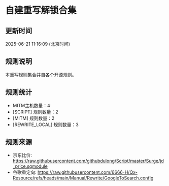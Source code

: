# 自建重写解锁合集

## 更新时间
2025-06-21 11:16:09 (北京时间)

## 规则说明
本重写规则集合并自各个开源规则。

## 规则统计
- MITM主机数量：4
- [SCRIPT] 规则数量：2
- [MITM] 规则数量：2
- [REWRITE_LOCAL] 规则数量：3


## 规则来源
- 京东比价: https://raw.githubusercontent.com/githubdulong/Script/master/Surge/jd_price.sgmodule
- 谷歌重定向: https://raw.githubusercontent.com/6666-H/Qx-Resource/refs/heads/main/Manual/Rewrite/GoogleToSearch.config
